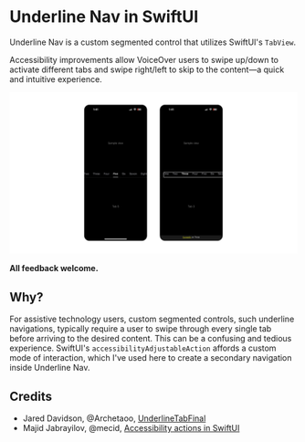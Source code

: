 # Underline Nav in SwiftUI
Underline Nav is a custom segmented control that utilizes SwiftUI's `TabView`.

Accessibility improvements allow VoiceOver users to swipe up/down to activate different tabs and swipe right/left to skip to the content—a quick and intuitive experience.

![Two screenshots of Underline Nav; one focused on the fifth tab and the other with VoiceOver enabled reading "Currently on three".](Previews/1.png)

**All feedback welcome.**

## Why?
For assistive technology users, custom segmented controls, such underline navigations, typically require a user to swipe through every single tab before arriving to the desired content. This can be a confusing and tedious experience. SwiftUI's `accessibilityAdjustableAction` affords a custom mode of interaction, which I've used here to create a secondary navigation inside Underline Nav.

## Credits
- Jared Davidson, @Archetaoo, [UnderlineTabFinal](https://github.com/Archetapp/UnderlineTabBarFinal)
- Majid Jabrayilov, @mecid, [Accessibility actions in SwiftUI](https://swiftwithmajid.com/2021/04/15/accessibility-actions-in-swiftui/)
